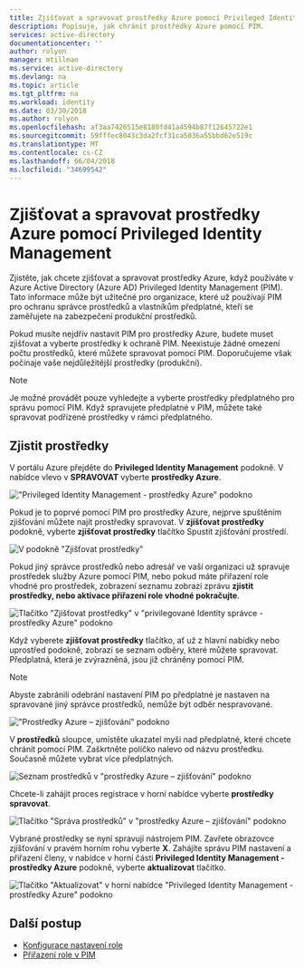 ```yaml
---
title: Zjišťovat a spravovat prostředky Azure pomocí Privileged Identity managementu | Microsoft Docs
description: Popisuje, jak chránit prostředky Azure pomocí PIM.
services: active-directory
documentationcenter: ''
author: rolyon
manager: mtillman
ms.service: active-directory
ms.devlang: na
ms.topic: article
ms.tgt_pltfrm: na
ms.workload: identity
ms.date: 03/30/2018
ms.author: rolyon
ms.openlocfilehash: af3aa7426515e8180fd41a4594b87f12645722e1
ms.sourcegitcommit: 59fffec8043c3da2fcf31ca5036a55bbd62e519c
ms.translationtype: MT
ms.contentlocale: cs-CZ
ms.lasthandoff: 06/04/2018
ms.locfileid: "34699542"
---
```

# <a name="discover-and-manage-azure-resources-by-using-privileged-identity-management"></a>Zjišťovat a spravovat prostředky Azure pomocí Privileged Identity Management

Zjistěte, jak chcete zjišťovat a spravovat prostředky Azure, když používáte v Azure Active Directory (Azure AD) Privileged Identity Management (PIM). Tato informace může být užitečné pro organizace, které už používají PIM pro ochranu správce prostředků a vlastníkům předplatné, kteří se zaměřujete na zabezpečení produkční prostředků.

Pokud musíte nejdřív nastavit PIM pro prostředky Azure, budete muset zjišťovat a vyberte prostředky k ochraně PIM. Neexistuje žádné omezení počtu prostředků, které můžete spravovat pomocí PIM. Doporučujeme však počínaje vaše nejdůležitější prostředky (produkční).

> [!NOTE]
> Je možné provádět pouze vyhledejte a vyberte prostředky předplatného pro správu pomocí PIM. Když spravujete předplatné v PIM, můžete také spravovat podřízené prostředky v rámci předplatného.

## <a name="discover-resources"></a>Zjistit prostředky

V portálu Azure přejděte do **Privileged Identity Management** podokně. V nabídce vlevo v **SPRAVOVAT** vyberte **prostředky Azure**.

!["Privileged Identity Management - prostředky Azure" podokno](media/azure-pim-resource-rbac/aadpim_manage_azure_resources.png)

Pokud je to poprvé pomocí PIM pro prostředky Azure, nejprve spuštěním zjišťování můžete najít prostředky spravovat. V **zjišťovat prostředky** podokně, vyberte **zjišťovat prostředky** tlačítko Spustit zjišťování prostředí.

![V podokně "Zjišťovat prostředky"](media/azure-pim-resource-rbac/aadpim_first_run_discovery.png)

Pokud jiný správce prostředků nebo adresář ve vaší organizaci už spravuje prostředek služby Azure pomocí PIM, nebo pokud máte přiřazení role vhodné pro prostředek, zobrazení seznamu zobrazí zprávu **zjistit prostředky, nebo aktivace přiřazení role vhodné pokračujte**. 

![Tlačítko "Zjišťovat prostředky" v "privilegované Identity správce - prostředky Azure" podokno](media/azure-pim-resource-rbac/aadpim_discover_eligible_not_active.png)

Když vyberete **zjišťovat prostředky** tlačítko, ať už z hlavní nabídky nebo uprostřed podokně, zobrazí se seznam odběry, které můžete spravovat. Předplatná, která je zvýrazněná, jsou již chráněny pomocí PIM.

> [!NOTE]
> Abyste zabránili odebrání nastavení PIM po předplatné je nastaven na spravované jiný správce prostředků, nemůže být odběr nespravované.

!["Prostředky Azure – zjišťování" podokno](media/azure-pim-resource-rbac/aadpim_discovery_some_selected.png)

V **prostředků** sloupce, umístěte ukazatel myši nad předplatné, které chcete chránit pomocí PIM. Zaškrtněte políčko nalevo od názvu prostředku. Současně můžete vybrat více předplatných.

![Seznam prostředků v "prostředky Azure – zjišťování" podokno](media/azure-pim-resource-rbac/aadpim_discovery_all_selected.png)

Chcete-li zahájit proces registrace v horní nabídce vyberte **prostředky spravovat**.

![Tlačítko "Správa prostředků" v "prostředky Azure – zjišťování" podokno](media/azure-pim-resource-rbac/aadpim_discovery_click_manage.png)

Vybrané prostředky se nyní spravují nástrojem PIM. Zavřete obrazovce zjišťování v pravém horním rohu vyberte **X**. Zahájíte správu PIM nastavení a přiřazení členy, v nabídce v horní části **Privileged Identity Management - prostředky Azure** podokně, vyberte **aktualizovat** tlačítko.

![Tlačítko "Aktualizovat" v horní nabídce "Privileged Identity Management - prostředky Azure" podokno](media/azure-pim-resource-rbac/aadpim_discovery_resources_refresh.png)

## <a name="next-steps"></a>Další postup

- [Konfigurace nastavení role](pim-resource-roles-configure-role-settings.md)
- [Přiřazení role v PIM](pim-resource-roles-assign-roles.md)
